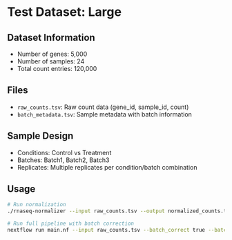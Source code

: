 # Test Dataset: Large

## Dataset Information
- Number of genes: 5,000
- Number of samples: 24
- Total count entries: 120,000

## Files
- `raw_counts.tsv`: Raw count data (gene_id, sample_id, count)
- `batch_metadata.tsv`: Sample metadata with batch information

## Sample Design
- Conditions: Control vs Treatment
- Batches: Batch1, Batch2, Batch3
- Replicates: Multiple replicates per condition/batch combination

## Usage
```bash
# Run normalization
./rnaseq-normalizer --input raw_counts.tsv --output normalized_counts.tsv

# Run full pipeline with batch correction
nextflow run main.nf --input raw_counts.tsv --batch_correct true --batch_metadata batch_metadata.tsv
```

